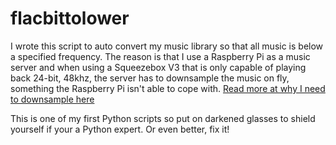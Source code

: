 # flacbittolower
I wrote this script to auto convert my music library so that all music is below a specified frequency. The reason is that I use a Raspberry Pi as a music server and when using a Squeezebox V3 that is only capable of playing back 24-bit, 48khz, the server has to downsample the music on fly, something the Raspberry Pi isn't able to cope with. [Read more at why I need to downsample here](http://www.jackenhack.com/raspberry-pi-squeezebox-logitech-server/)

This is one of my first Python scripts so put on darkened glasses to shield yourself if your a Python expert. Or even better, fix it!